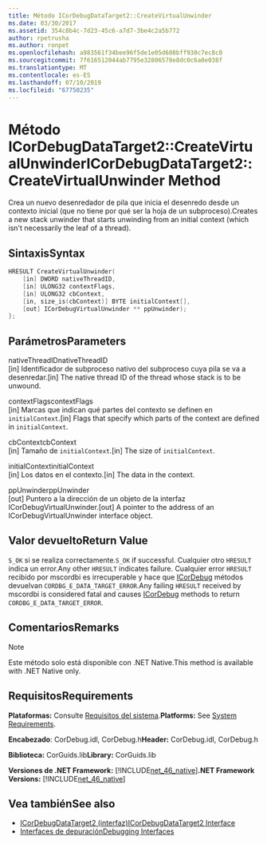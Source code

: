 ```yaml
---
title: Método ICorDebugDataTarget2::CreateVirtualUnwinder
ms.date: 03/30/2017
ms.assetid: 354c8b4c-7d23-45c6-a7d7-3be4c2a5b772
author: rpetrusha
ms.author: ronpet
ms.openlocfilehash: a983561f34bee96f5de1e05d608bff930c7ec8c0
ms.sourcegitcommit: 7f616512044ab7795e32806578e8dc0c6a0e038f
ms.translationtype: MT
ms.contentlocale: es-ES
ms.lasthandoff: 07/10/2019
ms.locfileid: "67750235"
---
```

# <a name="icordebugdatatarget2createvirtualunwinder-method"></a><span data-ttu-id="d8574-102">Método ICorDebugDataTarget2::CreateVirtualUnwinder</span><span class="sxs-lookup"><span data-stu-id="d8574-102">ICorDebugDataTarget2::CreateVirtualUnwinder Method</span></span>
<span data-ttu-id="d8574-103">Crea un nuevo desenredador de pila que inicia el desenredo desde un contexto inicial (que no tiene por qué ser la hoja de un subproceso).</span><span class="sxs-lookup"><span data-stu-id="d8574-103">Creates a new stack unwinder that starts unwinding from an initial context (which isn't necessarily the leaf of a thread).</span></span>  
  
## <a name="syntax"></a><span data-ttu-id="d8574-104">Sintaxis</span><span class="sxs-lookup"><span data-stu-id="d8574-104">Syntax</span></span>  
  
```cpp  
HRESULT CreateVirtualUnwinder(  
    [in] DWORD nativeThreadID,  
    [in] ULONG32 contextFlags,  
    [in] ULONG32 cbContext,  
    [in, size_is(cbContext)] BYTE initialContext[],  
    [out] ICorDebugVirtualUnwinder ** ppUnwinder);  
};  
```  
  
## <a name="parameters"></a><span data-ttu-id="d8574-105">Parámetros</span><span class="sxs-lookup"><span data-stu-id="d8574-105">Parameters</span></span>  
 <span data-ttu-id="d8574-106">nativeThreadID</span><span class="sxs-lookup"><span data-stu-id="d8574-106">nativeThreadID</span></span>  
 <span data-ttu-id="d8574-107">[in] Identificador de subproceso nativo del subproceso cuya pila se va a desenredar.</span><span class="sxs-lookup"><span data-stu-id="d8574-107">[in] The native thread ID of the thread whose stack is to be unwound.</span></span>  
  
 <span data-ttu-id="d8574-108">contextFlags</span><span class="sxs-lookup"><span data-stu-id="d8574-108">contextFlags</span></span>  
 <span data-ttu-id="d8574-109">[in] Marcas que indican qué partes del contexto se definen en `initialContext`.</span><span class="sxs-lookup"><span data-stu-id="d8574-109">[in] Flags that specify which parts of the context are defined in `initialContext`.</span></span>  
  
 <span data-ttu-id="d8574-110">cbContext</span><span class="sxs-lookup"><span data-stu-id="d8574-110">cbContext</span></span>  
 <span data-ttu-id="d8574-111">[in] Tamaño de `initialContext`.</span><span class="sxs-lookup"><span data-stu-id="d8574-111">[in] The size of `initialContext`.</span></span>  
  
 <span data-ttu-id="d8574-112">initialContext</span><span class="sxs-lookup"><span data-stu-id="d8574-112">initialContext</span></span>  
 <span data-ttu-id="d8574-113">[in] Los datos en el contexto.</span><span class="sxs-lookup"><span data-stu-id="d8574-113">[in] The data in the context.</span></span>  
  
 <span data-ttu-id="d8574-114">ppUnwinder</span><span class="sxs-lookup"><span data-stu-id="d8574-114">ppUnwinder</span></span>  
 <span data-ttu-id="d8574-115">[out] Puntero a la dirección de un objeto de la interfaz ICorDebugVirtualUnwinder.</span><span class="sxs-lookup"><span data-stu-id="d8574-115">[out] A pointer to the address of an ICorDebugVirtualUnwinder interface object.</span></span>  
  
## <a name="return-value"></a><span data-ttu-id="d8574-116">Valor devuelto</span><span class="sxs-lookup"><span data-stu-id="d8574-116">Return Value</span></span>  
 <span data-ttu-id="d8574-117">`S_OK` si se realiza correctamente.</span><span class="sxs-lookup"><span data-stu-id="d8574-117">`S_OK` if successful.</span></span> <span data-ttu-id="d8574-118">Cualquier otro `HRESULT` indica un error.</span><span class="sxs-lookup"><span data-stu-id="d8574-118">Any other `HRESULT` indicates failure.</span></span> <span data-ttu-id="d8574-119">Cualquier error `HRESULT` recibido por mscordbi es irrecuperable y hace que [ICorDebug](../../../../docs/framework/unmanaged-api/debugging/icordebug-interface.md) métodos devuelvan `CORDBG_E_DATA_TARGET_ERROR`.</span><span class="sxs-lookup"><span data-stu-id="d8574-119">Any failing `HRESULT` received by mscordbi is considered fatal and causes [ICorDebug](../../../../docs/framework/unmanaged-api/debugging/icordebug-interface.md) methods to return `CORDBG_E_DATA_TARGET_ERROR`.</span></span>  
  
## <a name="remarks"></a><span data-ttu-id="d8574-120">Comentarios</span><span class="sxs-lookup"><span data-stu-id="d8574-120">Remarks</span></span>  
  
> [!NOTE]
>  <span data-ttu-id="d8574-121">Este método solo está disponible con .NET Native.</span><span class="sxs-lookup"><span data-stu-id="d8574-121">This method is available with .NET Native only.</span></span>  
  
## <a name="requirements"></a><span data-ttu-id="d8574-122">Requisitos</span><span class="sxs-lookup"><span data-stu-id="d8574-122">Requirements</span></span>  
 <span data-ttu-id="d8574-123">**Plataformas:** Consulte [Requisitos del sistema](../../../../docs/framework/get-started/system-requirements.md).</span><span class="sxs-lookup"><span data-stu-id="d8574-123">**Platforms:** See [System Requirements](../../../../docs/framework/get-started/system-requirements.md).</span></span>  
  
 <span data-ttu-id="d8574-124">**Encabezado**: CorDebug.idl, CorDebug.h</span><span class="sxs-lookup"><span data-stu-id="d8574-124">**Header:** CorDebug.idl, CorDebug.h</span></span>  
  
 <span data-ttu-id="d8574-125">**Biblioteca:** CorGuids.lib</span><span class="sxs-lookup"><span data-stu-id="d8574-125">**Library:** CorGuids.lib</span></span>  
  
 <span data-ttu-id="d8574-126">**Versiones de .NET Framework:** [!INCLUDE[net_46_native](../../../../includes/net-46-native-md.md)]</span><span class="sxs-lookup"><span data-stu-id="d8574-126">**.NET Framework Versions:** [!INCLUDE[net_46_native](../../../../includes/net-46-native-md.md)]</span></span>  
  
## <a name="see-also"></a><span data-ttu-id="d8574-127">Vea también</span><span class="sxs-lookup"><span data-stu-id="d8574-127">See also</span></span>

- [<span data-ttu-id="d8574-128">ICorDebugDataTarget2 (interfaz)</span><span class="sxs-lookup"><span data-stu-id="d8574-128">ICorDebugDataTarget2 Interface</span></span>](../../../../docs/framework/unmanaged-api/debugging/icordebugdatatarget2-interface.md)
- [<span data-ttu-id="d8574-129">Interfaces de depuración</span><span class="sxs-lookup"><span data-stu-id="d8574-129">Debugging Interfaces</span></span>](../../../../docs/framework/unmanaged-api/debugging/debugging-interfaces.md)
